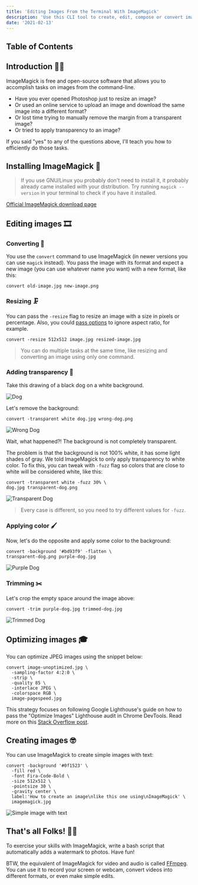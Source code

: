 ```yaml
---
title: 'Editing Images From the Terminal With ImageMagick'
description: 'Use this CLI tool to create, edit, compose or convert images.'
date: '2021-02-13'
---
```


## Table of Contents

## Introduction <span class="emoji">👋🏻</span>

ImageMagick is free and open-source software that allows you to accomplish tasks on images from the command-line.

- Have you ever opened Photoshop just to resize an image?
- Or used an online service to upload an image and download the same image into a different format?
- Or lost time trying to manually remove the margin from a transparent image?
- Or tried to apply transparency to an image?

If you said "yes" to any of the questions above, I'll teach you how to efficiently do those tasks.

## Installing ImageMagick <span class="emoji">🔧</span>

> If you use GNU/Linux you probably don't need to install it, it probably already came installed with your distribution.
> Try running `magick --version` in your terminal to check if you have it installed.

[Official ImageMagick download page](https://imagemagick.org/script/download.php)

## Editing images <span class="emoji">🎞️</span>

### Converting <span class="emoji">🔄</span>

You use the `convert` command to use ImageMagick (in newer versions you can use `magick` instead). You pass the image with its format and expect a new image (you can use whatever name you want) with a new format, like this:

```bash[class="command-line"]
convert old-image.jpg new-image.png
```

### Resizing <span class="emoji">🗜️</span>

You can pass the `-resize` flag to resize an image with a size in pixels or percentage. Also, you could [pass options](https://legacy.imagemagick.org/Usage/resize/) to ignore aspect ratio, for example.

```bash[class="command-line"]
convert -resize 512x512 image.jpg resized-image.jpg
```

> You can do multiple tasks at the same time, like resizing and converting an image using only one command.

### Adding transparency <span class="emoji">👻</span>

Take this drawing of a black dog on a white background.

![Dog](/static/images/editing-images-from-terminal-with-imagemagick/dog.jpg)

Let's remove the background:

```bash[class="command-line"]
convert -transparent white dog.jpg wrong-dog.png
```

![Wrong Dog](/static/images/editing-images-from-terminal-with-imagemagick/wrong-dog.png)

Wait, what happened?! The background is not completely transparent.

The problem is that the background is not 100% white, it has some light shades of gray. We told ImageMagick to only apply transparency to white color. To fix this, you can tweak with `-fuzz` flag so colors that are close to white will be considered white, like this:

```bash[class="command-line"]
convert -transparent white -fuzz 30% \
dog.jpg transparent-dog.png
```

![Transparent Dog](/static/images/editing-images-from-terminal-with-imagemagick/transparent-dog.png)

> Every case is different, so you need to try different values for `-fuzz`.

### Applying color <span class="emoji">🖌️</span>

Now, let's do the opposite and apply some color to the background:

```bash[class="command-line"]
convert -background '#bd93f9' -flatten \
transparent-dog.png purple-dog.jpg
```

![Purple Dog](/static/images/editing-images-from-terminal-with-imagemagick/purple-dog.jpg)

### Trimming <span class="emoji">✂️</span>

Let's crop the empty space around the image above:

```bash[class="command-line"]
convert -trim purple-dog.jpg trimmed-dog.jpg
```

![Trimmed Dog](/static/images/editing-images-from-terminal-with-imagemagick/trimmed-dog.jpg)

## Optimizing images <span class="emoji">🎓</span>

You can optimize JPEG images using the snippet below:

```bash[class="command-line"]
convert image-unoptimized.jpg \
  -sampling-factor 4:2:0 \
  -strip \
  -quality 85 \
  -interlace JPEG \
  -colorspace RGB \
  image-pagespeed.jpg
```

This strategy focuses on following Google Lighthouse's guide on how to pass the "Optimize Images" Lighthouse audit in Chrome DevTools. Read more on this [Stack Overflow post](https://stackoverflow.com/questions/7261855/recommendation-for-compressing-jpg-files-with-imagemagick).

## Creating images <span class="emoji">🤓</span>

You can use ImageMagick to create simple images with text:

```bash[class="command-line"]
convert -background '#0f1523' \
  -fill red \
  -font Fira-Code-Bold \
  -size 512x512 \
  -pointsize 30 \
  -gravity center \
  label:'How to create an image\nlike this one using\nImageMagick' \
  imagemagick.jpg
```

![Simple image with text](/static/images/editing-images-from-terminal-with-imagemagick/imagemagick.jpg)

## That's all Folks! <span class="emoji">🐰🥕</span>

To exercise your skills with ImageMagick, write a bash script that automatically adds a watermark to photos. Have fun!

BTW, the equivalent of ImageMagick for video and audio is called [FFmpeg](https://ffmpeg.org/). You can use it to record your screen or webcam, convert videos into different formats, or even make simple edits.
